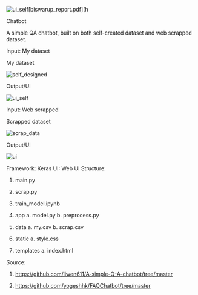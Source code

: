 ![ui_self](https://github.com/BiswarupGitHub/Tensorflow/assets/94214011/9accb84b-657e-4960-890f-aba75441646d)[biswarup_report.pdf](h

Chatbot

A simple QA chatbot, built on both self-created dataset and web scrapped dataset.

Input: My dataset
                                                                                                                                                        
My dataset 

![self_designed](https://github.com/BiswarupGitHub/Tensorflow/assets/94214011/39c67e74-a9ba-4a85-a53c-de2e05276b5a)




Output/UI
    
![ui_self](https://github.com/BiswarupGitHub/Tensorflow/assets/94214011/f944d862-e105-4482-9796-58c691964b6f)

         

Input: Web scrapped
  
Scrapped dataset                
  
![scrap_data](https://github.com/BiswarupGitHub/Tensorflow/assets/94214011/735455d9-02d2-4adb-8b44-061752413645)

  
Output/UI
           
![ui](https://github.com/BiswarupGitHub/Tensorflow/assets/94214011/b5794f12-2d5f-452d-b974-dbae9914b6cd)



Framework: Keras
UI: Web UI
Structure:
1.	main.py

2.	scrap.py

3.	train_model.ipynb

4.	app
a.	model.py
b.	preprocess.py

5.	data
a.	my.csv
b.	scrap.csv

6.	static
a.	style.css

7.	templates
a.	index.html





Source:
1.	https://github.com/liwen611/A-simple-Q-A-chatbot/tree/master

2.	https://github.com/yogeshhk/FAQChatbot/tree/master

